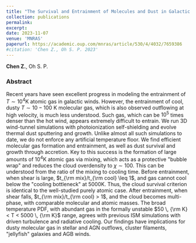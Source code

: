 ```yaml
---
title: "The Survival and Entrainment of Molecules and Dust in Galactic Winds"
collection: publications
permalink:
excerpt:
date: 2023-11-07
venue: 'MNRAS'
paperurl: https://academic.oup.com/mnras/article/530/4/4032/7659386
#citation: 'Chen Z., Oh S. P. 2023'
---
```

**Chen Z.**, Oh S. P.

### Abstract  

Recent years have seen excellent progress in modeling the entrainment of $T \sim 10^4$K atomic gas in galactic winds. However, the entrainment of cool, dusty $T \sim 10-100$ K molecular gas, which is also observed outflowing at high velocity, is much less understood. Such gas, which can be $10^5$ times denser than the hot wind, appears extremely difficult to entrain. We run 3D wind-tunnel simulations with photoionization self-shielding and evolve thermal dust sputtering and growth. Unlike almost all such simulations to date, we do not enforce any artificial temperature floor. We find efficient molecular gas formation and entrainment, as well as dust survival and growth through accretion. Key to this success is the formation of large amounts of $10^4$K atomic gas via mixing, which acts as a protective "bubble wrap" and reduces the cloud overdensity to $\chi \sim 100$. This can be understood from the ratio of the mixing to cooling time. Before entrainment, when shear is large, $t_{\rm mix}/t_{\rm cool} \leq 1$, and gas cannot cool below the "cooling bottleneck" at $5000$K. Thus, the cloud survival criterion is identical to the well-studied purely atomic case. After entrainment, when shear falls, $t_{\rm mix}/t_{\rm cool} > 1$, and the cloud becomes multi-phase, with comparable molecular and atomic masses. The broad temperature PDF, with abundant gas in the formally unstable $50 \, {\rm K} < T < 5000 \, {\rm K}$ range, agrees with previous ISM simulations with driven turbulence and radiative cooling. Our findings have implications for dusty molecular gas in stellar and AGN outflows, cluster filaments, "jellyfish" galaxies and AGB winds.  
